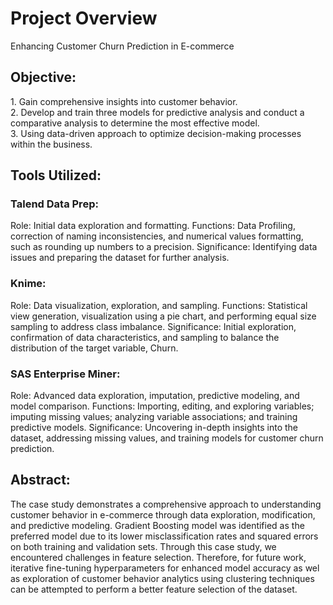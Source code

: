 <h1>Project Overview</h1>
Enhancing Customer Churn Prediction in E-commerce

<h2>Objective:</h2>
1. Gain comprehensive insights into customer behavior.
<br>
2. Develop and train three models for predictive analysis and conduct a comparative analysis to determine the most effective model.      
<br>
3. Using data-driven approach to optimize decision-making processes within the business.  

<h2>Tools Utilized:</h2>

<h3>Talend Data Prep:</h3>
Role: Initial data exploration and formatting.  
Functions: Data Profiling, correction of naming inconsistencies, and numerical values formatting, such as rounding up numbers to a precision.   
Significance: Identifying data issues and preparing the dataset for further analysis.  

<h3>Knime:</h3>
Role: Data visualization, exploration, and sampling.  
Functions: Statistical view generation, visualization using a pie chart, and performing equal size sampling to address class imbalance.  
Significance: Initial exploration, confirmation of data characteristics, and sampling to balance the distribution of the target variable, Churn.  

<h3>SAS Enterprise Miner:</h3>
Role: Advanced data exploration, imputation, predictive modeling, and model comparison.  
Functions: Importing, editing, and exploring variables; imputing missing values; analyzing variable associations; and training predictive models.  
Significance: Uncovering in-depth insights into the dataset, addressing missing values, and training models for customer churn prediction.  

<h2>Abstract:</h2>
The case study demonstrates a comprehensive approach to understanding customer behavior in e-commerce through data exploration, modification, and predictive modeling. Gradient Boosting model was identified as the preferred model due to its lower misclassification rates and squared errors on both training and validation sets. Through this case study, we encountered challenges in feature selection. Therefore, for future work, iterative fine-tuning hyperparameters for enhanced model accuracy as wel as exploration of customer behavior analytics using clustering techniques can be attempted to perform a better feature selection of the dataset.
